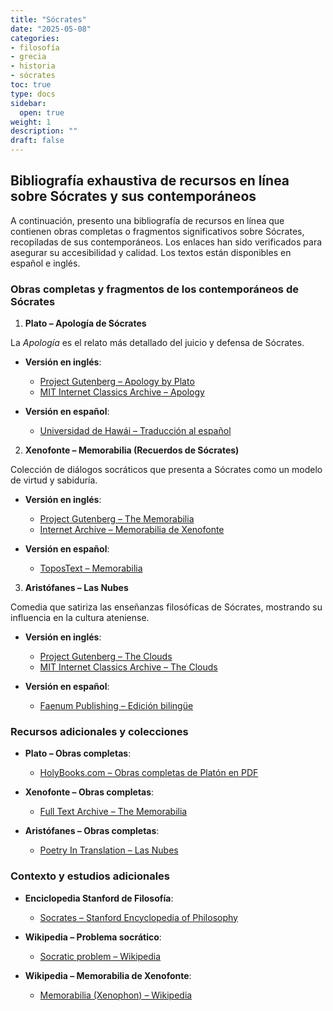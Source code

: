 ```yaml
--- 
title: "Sócrates"
date: "2025-05-08"
categories:
- filosofía
- grecia
- historia
- sócrates
toc: true
type: docs
sidebar:
  open: true
weight: 1
description: ""
draft: false
---
```


## Bibliografía exhaustiva de recursos en línea sobre Sócrates y sus contemporáneos

A continuación, presento una bibliografía de recursos en línea que contienen obras completas o fragmentos significativos sobre Sócrates, recopiladas de sus contemporáneos. Los enlaces han sido verificados para asegurar su accesibilidad y calidad. Los textos están disponibles en español e inglés.

### Obras completas y fragmentos de los contemporáneos de Sócrates

1. **Plato – Apología de Sócrates**

La *Apología* es el relato más detallado del juicio y defensa de Sócrates.

- **Versión en inglés**:
  - [Project Gutenberg – Apology by Plato](https://www.gutenberg.org/ebooks/1656)
  - [MIT Internet Classics Archive – Apology](https://classics.mit.edu/Plato/apology.html)

- **Versión en español**:
  - [Universidad de Hawái – Traducción al español](https://www2.hawaii.edu/~freeman/courses/phil100/04.%20Apology.pdf)

2. **Xenofonte – Memorabilia (Recuerdos de Sócrates)**

Colección de diálogos socráticos que presenta a Sócrates como un modelo de virtud y sabiduría.

- **Versión en inglés**:
  - [Project Gutenberg – The Memorabilia](https://www.gutenberg.org/ebooks/1177)
  - [Internet Archive – Memorabilia de Xenofonte](https://archive.org/details/xenophonsmemorab00xenouoft)

- **Versión en español**:
  - [ToposText – Memorabilia](https://topostext.org/work/249)

3. **Aristófanes – Las Nubes**

Comedia que satiriza las enseñanzas filosóficas de Sócrates, mostrando su influencia en la cultura ateniense.

- **Versión en inglés**:
  - [Project Gutenberg – The Clouds](https://www.gutenberg.org/ebooks/2562)
  - [MIT Internet Classics Archive – The Clouds](https://classics.mit.edu/Aristophanes/clouds.html)

- **Versión en español**:
  - [Faenum Publishing – Edición bilingüe](https://www.faenumpublishing.com/uploads/2/3/9/8/23987979/aristophanes_clouds_a_dual_language_edition_-_johnston.pdf)

### Recursos adicionales y colecciones

- **Plato – Obras completas**:
  - [HolyBooks.com – Obras completas de Platón en PDF](https://www.holybooks.com/wp-content/uploads/plato-complete-works.pdf)

- **Xenofonte – Obras completas**:
  - [Full Text Archive – The Memorabilia](https://www.fulltextarchive.com/book/The-Memorabilia/)

- **Aristófanes – Obras completas**:
  - [Poetry In Translation – Las Nubes](https://www.poetryintranslation.com/PITBR/Greek/Clouds.php)

### Contexto y estudios adicionales

- **Enciclopedia Stanford de Filosofía**:
  - [Socrates – Stanford Encyclopedia of Philosophy](https://plato.stanford.edu/entries/socrates/)

- **Wikipedia – Problema socrático**:
  - [Socratic problem – Wikipedia](https://en.wikipedia.org/wiki/Socratic_problem)

- **Wikipedia – Memorabilia de Xenofonte**:
  - [Memorabilia (Xenophon) – Wikipedia](https://en.wikipedia.org/wiki/Memorabilia_%28Xenophon%29)





